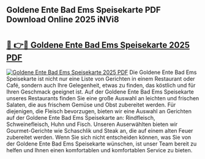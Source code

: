 ## Goldene Ente Bad Ems Speisekarte PDF Download Online 2025 iNVi8

# <h2><a href="http://gc9mtvi.nevu.top/?p=Goldene+Ente+Bad+Ems+Speisekarte">🔗 👉🔴 Goldene Ente Bad Ems Speisekarte 2025 PDF</a></h2>

[![Goldene Ente Bad Ems Speisekarte 2025 PDF](https://i.imgur.com/dBaPXMq.png)](http://gc9mtvi.nevu.top/?p=Goldene+Ente+Bad+Ems+Speisekarte)
Die Goldene Ente Bad Ems Speisekarte ist nicht nur eine Liste von Gerichten in einem Restaurant oder Café, sondern auch Ihre Gelegenheit, etwas zu finden, das köstlich und für Ihren Geschmack geeignet ist. Auf der Goldene Ente Bad Ems Speisekarte unseres Restaurants finden Sie eine große Auswahl an leichten und frischen Salaten, die aus frischem Gemüse und Obst zubereitet werden. Für diejenigen, die Fleisch bevorzugen, bieten wir eine Auswahl an Gerichten auf der Goldene Ente Bad Ems Speisekarte an: Rindfleisch, Schweinefleisch, Huhn und Fisch. Unseren Auserwählten bieten wir Gourmet-Gerichte wie Schaschlik und Steak an, die auf einem alten Feuer zubereitet werden. Wenn Sie sich nicht entscheiden können, was Sie von der Goldene Ente Bad Ems Speisekarte wünschen, ist unser Team bereit zu helfen und Ihnen einen komfortablen und komfortablen Service zu bieten.
